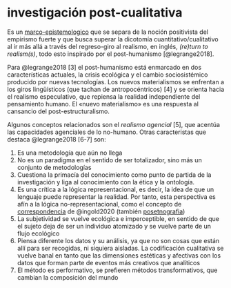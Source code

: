 # investigación post-cualitativa

Es un [marco-epistemologico](marco-epistemologico.md) que se separa de la noción positivista del empirismo fuerte y que busca superar la dicotomía cuantitativo/cualitativo al ir más allá a través del regreso-giro al realismo, en inglés, *(re)turn to realism(s)*, todo esto inspirado por el post-humanismo [@legrange2018].

Para @legrange2018 [3] el post-humanismo está enmarcado en dos características actuales, la crisis ecológica y el cambio sociosistémico producido por nuevas tecnologías. Los nuevos materialismos se enfrentan a los giros lingüísticos (que tachan de antropocéntricos) [4] y se orienta hacia el realismo especulativo, que repiensa la realidad independiente del pensamiento humano. El «nuevo materialismo» es una respuesta al cansancio del post-estructuralismo.

Algunos conceptos relacionados son el *realismo agencial* [5], que acentúa las capacidades agenciales de lo no-humano. Otras caracteristas que destaca @legrange2018 [6-7] son:

1. Es una metodología que aún no llega
1. No es un paradigma en el sentido de ser totalizador, sino más un conjunto de metodologías
1. Cuestiona la primacía del conocimiento como punto de partida de la investigación y liga al conocimiento con la ética y la ontología.
1. Es una crítica a la lógica representacional, es decir, la idea de que un lenguaje puede representar la realidad. Por tanto, esta perspectiva es afín a la lógica no-representacional, como el concepto de [correspondencia](correspondencia.md) de @ingold2020 (también [posetnografia](posetnografia.md))
1. La subjetividad se vuelve ecológica e imperceptible, en sentido de que el sujeto deja de ser un individuo atomizado y se vuelve parte de un flujo ecológico
1. Piensa diferente los datos y su análisis, ya que no son cosas que están allí para ser recogidas, ni siquiera aisladas. La codificación cualitativa se vuelve banal en tanto que las dimensiones estéticas y afectivas con los datos que forman parte de eventos más creativos que analíticos
1. El método es performativo, se prefieren métodos transformativos, que cambian la composición del mundo
